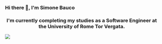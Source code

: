### Hi there 👋, I'm Simone Bauco
<h3 align="center"> I'm currently completing my studies as a Software Engineer at the University of Rome Tor Vergata. </h3>

<p align="left"> <img src="https://komarev.com/ghpvc/?username=simoneb00&label=Profile%20views&color=0e75b6&style=flat"/> </p>

<!--
**simoneb00/Simoneb00** is a ✨ _special_ ✨ repository because its `README.md` (this file) appears on your GitHub profile.

Here are some ideas to get you started:

- 🔭 I’m currently working on ...
- 🌱 I’m currently learning ...
- 👯 I’m looking to collaborate on ...
- 🤔 I’m looking for help with ...
- 💬 Ask me about ...
- 📫 How to reach me: ...
- 😄 Pronouns: ...
- ⚡ Fun fact: ...
-->
